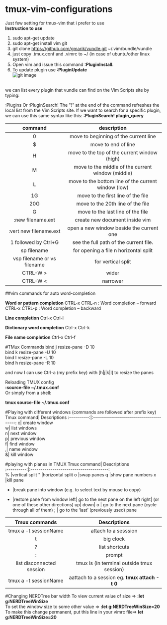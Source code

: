# tmux-vim-configurations
Just few setting for tmux-vim that i prefer to use <br/>
**Instruction to use**<br/>
1. sudo apt-get update <br/>
2. sudo apt-get install vim git <br/>
3. git clone https://github.com/gmarik/vundle.git ~/.vim/bundle/vundle<br/>
4. just copy .tmux.conf and .vimrc to ~/ (in case of ubuntu/other linux system)<br/>
5. Open vim and issue this command **:PluginInstall**.<br/>
6. To update plugin use **:PluginUpdate**<br/>
![git image](https://cloud.githubusercontent.com/assets/6240777/18878664/17b3ae8e-84ef-11e6-85fe-3de97dd2d5fa.png)

<br/>we can list every plugin that vundle can find on the Vim Scripts site by typing:

:Plugins
Or
:PluginSearch!
The "!" at the end of the command refreshes the local list from the Vim Scripts site.
If we want to search for a specific plugin, we can use this same syntax like this: **:PluginSearch! plugin_query**

command | 	description
:--------------------:|:-------------------------------------------------------------:
0 	   |move to beginning of the current line
$ 	|move to end of line
H 	|move to the top of the current window (high)
M 	|move to the middle of the current window (middle)
L 	|move to the bottom line of the current window (low)
1G 	|move to the first line of the file
20G 	|move to the 20th line of the file
G 	|move to the last line of the file
:new filename.ext|create new document inside vim
:vert new filename.ext|open a new window beside the current one
1 followed by Ctrl+G| see the full path of the current file. 
sp filename | for opening a file n horizontal split
vsp filename or vs filename | for vertical split
CTRL-W > | wider
CTRL-W < | narrower

##vim commands for auto word-completion

**Word or pattern completion**
CTRL-x CTRL-n : Word completion – forward <br/>
CTRL-x CTRL-p : Word completion – backward<br/>

**Line completion**
Ctrl-x Ctrl-l

**Dictionary word completion**
Ctrl-x Ctrl-k

**File name completion**
Ctrl-x Ctrl-f

#TMux Commands
bind j resize-pane -D 10 <br/>
bind k resize-pane -U 10 <br/>
bind l resize-pane -L 10 <br/>
bind h resize-pane -R 10 <br/>

and now I can use Ctrl-a (my prefix key) with [h|j|k|l] to resize the panes

Reloading TMUX config<br/>
**:source-file ~/.tmux.conf**<br/>
Or simply from a shell:<br/>

**tmux source-file ~/.tmux.conf**

#Playing with different windows (commands are followed after prefix key)
Tmux command| Descriptions
:----------:|:---------------------------------------:
c|   create window <br/>
w|   list windows <br/>
n|   next window <br/>
p|   previous window <br/>
f|   find window <br/>
,|   name window <br/>
&|  kill window

#playing with planes in TMUX
Tmux command| Descriptions                                                     
:----------:|:---------------------------------------:        
%  |vertical split
"  |horizontal split
o  |swap panes
q  |show pane numbers
x  |kill pane
+  |break pane into window (e.g. to select text by mouse to copy)
-  |restore pane from window
left|       go to the next pane on the left
right|      (or one of these other directions)
up|
down|
o |         go to the next pane (cycle through all of them)
;  |        go to the ‘last’ (previously used) pane

Tmux  commands             | Descriptions 
:-------------------------:|:-----------------------------------------:
tmux a -t sessionName | attach to a sesssion 
t  |big clock
?  |list shortcuts
:  |prompt
list disconnected session| tmux ls (in terminal outside tmux session)
tmux a -t sessionName | aattach to a session eg.  **tmux attach -t 0**
#Changing NERDTree bar width
To view current value of size => **:let g:NERDTreeWinSize**<br/>
To set the window size to some other value => **:let g:NERDTreeWinSize=20**<br/>
To make this change permanent, put this line in your vimrc file=> **let g:NERDTreeWinSize=20**

